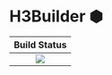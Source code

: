 # H3Builder ⬢

|  **Build Status**               |
|:-------------------------------:|
|  [![][travis-img]][travis-url]  |



[travis-img]: https://api.travis-ci.org/wookay/H3Builder.svg?branch=master
[travis-url]: https://travis-ci.org/wookay/H3Builder
